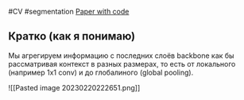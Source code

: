 #CV #segmentation 
[Paper with code](https://paperswithcode.com/method/spatial-pyramid-pooling)
## Кратко (как я понимаю)
Мы агрегируем информацию с последних слоёв backbone как бы рассматривая контекст в разных размерах, то есть от локального (например 1x1 conv) и до глобалиного (global pooling). 

![[Pasted image 20230220222651.png]]